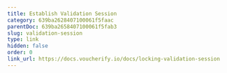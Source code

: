 ```yaml
---
title: Establish Validation Session
category: 639ba2628407100061f5faac
parentDoc: 639ba2658407100061f5fab3
slug: validation-session
type: link
hidden: false
order: 0
link_url: https://docs.voucherify.io/docs/locking-validation-session
---
```

